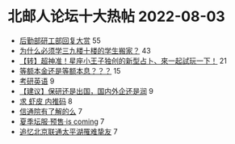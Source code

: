 # 北邮人论坛十大热帖 2022-08-03

- [后勤部研工部回复大赏](https://bbs.byr.cn/article/Talking/6357685) 55
- [为什么必须学三九楼十楼的学生搬家？](https://bbs.byr.cn/article/Picture/3325641) 43
- [【转】超神准！星座小王子独创的新型占卜、來一起試玩一下！](https://bbs.byr.cn/article/Constellations/326533) 21
- [等额本金还是等额本息？？？](https://bbs.byr.cn/article/Home/133716) 15
- [考研英语](https://bbs.byr.cn/article/AimGraduate/1218368) 9
- [【建议】保研还是出国，国内外企还是润](https://bbs.byr.cn/article/GoAbroad/385778) 9
- [求 虾皮 内推码](https://bbs.byr.cn/article/Job/2168775) 8
- [信通院有了解的么](https://bbs.byr.cn/article/WorkLife/1189186) 7
- [夏季坛服·预售·is coming](https://bbs.byr.cn/article/Tshirt/90865) 7
- [追忆北京联通太平湖罹难挚友](https://bbs.byr.cn/article/Feeling/3189487) 7


